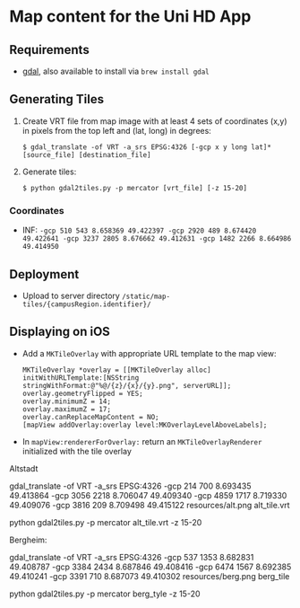 # Map content for the Uni HD App

## Requirements

- [gdal](http://www.gdal.org), also available to install via `brew install gdal`

## Generating Tiles

1. Create VRT file from map image with at least 4 sets of coordinates (x,y) in pixels from the top left and (lat, long) in degrees:

	`$ gdal_translate -of VRT -a_srs EPSG:4326 [-gcp x y long lat]* [source_file] [destination_file]`

2. Generate tiles:

	`$ python gdal2tiles.py -p mercator [vrt_file] [-z 15-20]`
	
### Coordinates

- INF: `-gcp 510 543 8.658369 49.422397 -gcp 2920 489 8.674420 49.422641 -gcp 3237 2805 8.676662 49.412631 -gcp 1482 2266 8.664986 49.414950`

## Deployment

- Upload to server directory `/static/map-tiles/{campusRegion.identifier}/`

## Displaying on iOS

- Add a `MKTileOverlay` with appropriate URL template to the map view:

	```
    MKTileOverlay *overlay = [[MKTileOverlay alloc] initWithURLTemplate:[NSString stringWithFormat:@"%@/{z}/{x}/{y}.png", serverURL]];
    overlay.geometryFlipped = YES;
    overlay.minimumZ = 14;
    overlay.maximumZ = 17;
    overlay.canReplaceMapContent = NO;
    [mapView addOverlay:overlay level:MKOverlayLevelAboveLabels];
	```
	
- In `mapView:rendererForOverlay:` return an `MKTileOverlayRenderer` initialized with the tile overlay


Altstadt

gdal_translate -of VRT -a_srs EPSG:4326 -gcp 214 700 8.693435 49.413864 -gcp 3056 2218 8.706047 49.409340 -gcp 4859 1717 8.719330 49.409076 -gcp 3816 209 8.709498 49.415122 resources/alt.png alt_tile.vrt

python gdal2tiles.py -p mercator alt_tile.vrt -z 15-20

Bergheim:

gdal_translate -of VRT -a_srs EPSG:4326 -gcp 537 1353 8.682831 49.408787 -gcp 3384 2434 8.687846 49.408416 -gcp 6474 1567 8.692385 49.410241 -gcp 3391 710 8.687073 49.410302 resources/berg.png berg_tile

python gdal2tiles.py -p mercator berg_tyle -z 15-20

